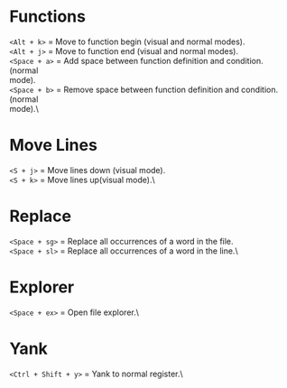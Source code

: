 # Functions
`<Alt + k>` = Move to function begin (visual and normal modes).\
`<Alt + j>` = Move to function end (visual and normal modes).\
`<Space + a>` = Add space between function definition and condition. (normal\
mode).\
`<Space + b>` = Remove space between function definition and condition. (normal\
mode).\

# Move Lines
`<S + j>` = Move lines down (visual mode).\
`<S + k>` = Move lines up(visual mode).\

# Replace
`<Space + sg>` = Replace all occurrences of a word in the file.\
`<Space + sl>` = Replace all occurrences of a word in the line.\

# Explorer
`<Space + ex>` = Open file explorer.\

# Yank
`<Ctrl + Shift + y>` = Yank to normal register.\
